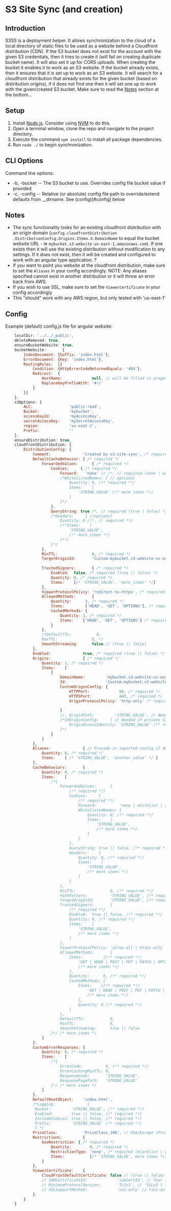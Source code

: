 # S3 Site Sync (and creation)

## Introduction

S3SS is a deployment helper. It allows synchronization to the cloud of a local directory of static files to be used as a website behind a Cloudfront distribution (CDN). If the S3 bucket does not exist for the account with the given S3 credentials, then it tries to create it (will fail on creating duplicate bucket name). It will also set it up for CORS uploads. When creating the bucket it enables it to work as an S3 website. If the bucket already exists, then it ensures that it is set up to work as an S3 website. It will search for a cloudfront distribution that already exists for the given bucket (based on distribution origins), if it does not find one then it will set one up to work with the given/created S3 bucket. Make sure to read the [Notes](#NOTES) section at the bottom...

## Setup

1. Install [Node.js](http://nodejs.org/). Consider using [NVM](https://github.com/creationix/nvm) to do this.
2. Open a terminal window, clone the repo and navigate to the project directory.
3. Execute the command `npm install` to install all package dependencies.
4. Run `node ./` to begin synchronization.

## CLI Options

Command line options:
* -b, -bucket -- The S3 bucket to use. Overrides config file bucket value if provided
* -c, -config -- Relative (or absolute) config file path to override/extend defaults from __dirname. See (config)[#config] below

## Notes

* The sync functionality looks for an existing cloudfront distribution  with an origin domain (`config.cloudfrontDistribution
.DistributionConfig.Origins.Items.X.DomainName` to equal the bucket website URL - ie `mybucket.s3-website-us-east-1.amazonaws.com`). If
one exists then it will use the existing distribution without modification to any settings. If it does not exist, then it will be created
 and configured to work with an angular type application. ?
* If you want to point you website at the cloudfront distribution, make sure to set the `Aliases` in your config accordingly. NOTE: Any
aliases specified cannot exist in another distribution or it will throw an error back from AWS.
* If you wish to use SSL, make sure to set the `ViewerCertificate` in your config accordingly
* This "should" work with any AWS region, but only tested with 'us-east-1'

## Config
Example (default) config.js file for angular website:
```JavaScript
    localDir: '../../_public',
    deleteRemoved: true,
	ensureBucketWebsite: true,
	bucketWebsite:       {
		IndexDocument: {Suffix: 'index.html'},
		ErrorDocument: {Key: 'index.html'},
		RoutingRules:  [{
			Condition: {HttpErrorCodeReturnedEquals: '404'},
			Redirect:  {
				HostName:             null, // will be filled in pragmatically, or you can override with your config.js
				ReplaceKeyPrefixWith: '#!/'
			}
		}]
	},
    s3Options: {
        ALC:                'public-read',
        Bucket:             'mybucket',
        accessKeyId:        'myAccessKey',
        secretAccessKey:    'mySecretAccessKey',
        region:             'us-east-1',
        Prefix:             ''
    },
    ensureDistribution: true,
    cloudfrontDistribution: {
		DistributionConfig: {
			Comment:              'Created by s3-site-sync', /* required */
			DefaultCacheBehavior: { /* required */
				ForwardedValues:      { /* required */
					Cookies:     { /* required */
						Forward:   'none' // /*, // required (none | whitelist | all) */
						/*WhitelistedNames: { // optional
							Quantity: 0, /!* required *!/
							Items:    [
								'STRING_VALUE' /!* more items *!/
							]
						}*/
					},
					QueryString: true /*, // required (true | false) */
					/*Headers:     { //optionsl
						Quantity: 0 /!*, // required *!/
						/!*Items:    [
							'STRING_VALUE',
							/!* more items *!/
						]*!/
					}*/
				},
				MinTTL:               0, /* required */
				TargetOriginId:       'Custom-mybucket.s3-website-us-east-1.amazonaws.com', /* required, leave blank -- filled in
																									  pragmatically */
				TrustedSigners:       { /* required */
					Enabled:  false, /* required (true || false) */
					Quantity: 0, /* required */
					Items:    [/* 'STRING_VALUE', 'more_items' */]
				},
				ViewerProtocolPolicy: 'redirect-to-https', /* required (allow-all | https-only | redirect-to-https) */
				AllowedMethods:       {
					Quantity:      3, /* required */
					Items:         ['HEAD', 'GET', 'OPTIONS'], /* required (GET | HEAD | POST | PUT | PATCH | OPTIONS | DELETE) */
					CachedMethods: {
						Quantity: 3, /* required */
						Items:    ['HEAD', 'GET', 'OPTIONS'] /* required (GET | HEAD | POST | PUT | PATCH | OPTIONS | DELETE) */
					}
				},
				/*DefaultTTL:           0,
				MaxTTL:               0, */
				SmoothStreaming:      false // (true || false)
			},
			Enabled:              true, /* required (true || false) */
			Origins:              { /* required */
				Quantity: 1, /* required */
				Items:    [
					{
						DomainName:         'mybucket.s3-website-us-east-1.amazonaws.com', /* required -- filled by module */
						Id:                 'Custom-mybucket.s3-website-us-east-1.amazonaws.com', /* required -- filled by module */
						CustomOriginConfig: {
							HTTPPort:             80, /* required */
							HTTPSPort:            443, /* required */
							OriginProtocolPolicy: 'http-only' /* required (http-only | match-viewer) NOTE: HTTPS will NOT work w/ S3 bucket
                     						                                          website!!*/
						}
						//, OriginPath:         'STRING_VALUE', // Needed if not root path
						/*S3OriginConfig:     { // Needed if private S3 bucket/objects
							OriginAccessIdentity: 'STRING_VALUE' /!* required *!/
						}*/
					}
				]
			},
			Aliases:              { // Provide in imported config if desired, necessary if pointing CNAME/etc records to cloudfront
				Quantity: 0, /* required */
				Items:    [ /* 'STRING_VALUE', 'another_value' */ ]
			},
			CacheBehaviors:       {
				Quantity: 0, /* required */
				Items:    [
					/*{
						ForwardedValues:      {
							/!* required *!/
							Cookies:     {
								/!* required *!/
								Forward:          'none | whitelist | all', /!* required *!/
								WhitelistedNames: {
									Quantity: 0, /!* required *!/
									Items:    [
										'STRING_VALUE',
										/!* more items *!/
									]
								}
							},
							QueryString: true || false, /!* required *!/
							Headers:     {
								Quantity: 0, /!* required *!/
								Items:    [
									'STRING_VALUE',
									/!* more items *!/
								]
							}
						},
						MinTTL:               0, /!* required *!/
						PathPattern:          'STRING_VALUE', /!* required *!/
						TargetOriginId:       'STRING_VALUE', /!* required *!/
						TrustedSigners:       {
							/!* required *!/
							Enabled:  true || false, /!* required *!/
							Quantity: 0, /!* required *!/
							Items:    [
								'STRING_VALUE',
								/!* more items *!/
							]
						},
						ViewerProtocolPolicy: 'allow-all | https-only | redirect-to-https', /!* required *!/
						AllowedMethods:       {
							Items:         [/!* required *!/
								'GET | HEAD | POST | PUT | PATCH | OPTIONS | DELETE',
								/!* more items *!/
							],
							Quantity:      0, /!* required *!/
							CachedMethods: {
								Items:    [/!* required *!/
									'GET | HEAD | POST | PUT | PATCH | OPTIONS | DELETE',
									/!* more items *!/
								],
								Quantity: 0 /!* required *!/
							}
						},
						DefaultTTL:           0,
						MaxTTL:               0,
						SmoothStreaming:      true || false
					}*/ /* more items */
				]
			},
			CustomErrorResponses: {
				Quantity: 0, /* required */
				Items:    [
					/*{
						ErrorCode:          0, /!* required *!/
						ErrorCachingMinTTL: 0,
						ResponseCode:       'STRING_VALUE',
						ResponsePagePath:   'STRING_VALUE'
					}*/ /* more items */
				]
			},
			DefaultRootObject:    'index.html',
			/*Logging:              {
			 Bucket:         'STRING_VALUE', /!* required *!/
			 Enabled:        true || false, /!* required *!/
			 IncludeCookies: true || false, /!* required *!/
			 Prefix:         'STRING_VALUE' /!* required *!/
			 },*/
			PriceClass:           'PriceClass_100', // USA/Europe (PriceClass_100 | PriceClass_200 | PriceClass_All)
			Restrictions:         {
				GeoRestriction: { /* required */
					Quantity:        0, /* required */
					RestrictionType: 'none', /* required (blacklist | whitelist | none) */
					Items:           [/* 'STRING_VALUE', more items */]
				}
			},
			ViewerCertificate:    {
				CloudFrontDefaultCertificate: false // (true || false) -- provide in imported config if desired
				// IAMCertificateId:             'iamCertId', // Your IAM SSL Certificate ID
				// MinimumProtocolVersion:       'TLSv1', // 'SSLv3 | TLSv1',
				// SSLSupportMethod:             'sni-only' // (sni-only | vip) -- VIP cost $$!!
			}
		}
	}
```
